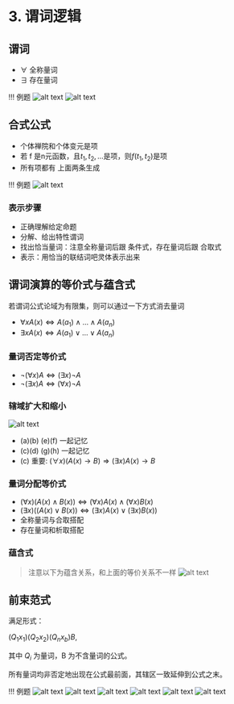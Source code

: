# 3. 谓词逻辑
## 谓词
* $\forall$ 全称量词
* $\exists$ 存在量词

!!! 例题
    ![alt text](img/6e94c4042e1eef0b0f66f01a3eb5223137253cc5.png@1192w.avif)
    ![alt text](img/07ae96e26f160ecd7d10ed0514893dea5be3d1b8.png@1192w.avif)


## 合式公式
* 个体禅院和个体变元是项
* 若 f 是n元函数，且$t_1,t_2,...$是项，则$f(t_1,t_2)$是项
* 所有项都有 上面两条生成

!!! 例题
    ![alt text](img/82c1d46527808d3756862c6e826114b212e84ed7.png@1192w.avif)


### 表示步骤
* 正确理解给定命题
* 分解、给出特性谓词
* 找出恰当量词：注意全称量词后跟 条件式，存在量词后跟 合取式
* 表示：用恰当的联结词吧灵体表示出来

## 谓词演算的等价式与蕴含式
若谓词公式论域为有限集，则可以通过一下方式消去量词

* $\forall x A(x) \Leftrightarrow A(a_1)\land ... \land A (a_n)$
* $\exists x A(x) \Leftrightarrow A(a_1) \lor ... \lor A (a_n)$

### 量词否定等价式
* $\neg (\forall x) A \Leftrightarrow (\exists x) \neg A$
* $\neg (\exists x) A \Leftrightarrow (\forall x) \neg A$

### 辖域扩大和缩小
![alt text](img/61489422867343c3956f884fa5dd56a30833dc97.png@1192w.avif)
    
* (a)(b) (e)(f) 一起记忆
* (c)(d) (g)(h) 一起记忆
* (c) 重要: $(\forall x)(A(x)\rightarrow B) \Rightarrow (\exists x) A(x)\rightarrow B$

### 量词分配等价式
* $(\forall x) (A(x) \land B(x)) \Leftrightarrow (\forall x)A(x) \land (\forall x)B(x)$
* $(\exists x) ((A(x) \lor B(x)) \Leftrightarrow (\exists x)A(x) \lor (\exists x)B(x))$
* 全称量词与合取搭配
* 存在量词和析取搭配
### 蕴含式
> 注意以下为蕴含关系，和上面的等价关系不一样
![alt text](img/f7e5951ac791201d4095513036a6aa6c74be19dd.png@1192w.avif)

## 前束范式
满足形式：

$(Q_1x_1)(Q_2x_2)(Q_nx_b)B$,

其中 $Q_i$ 为量词，B 为不含量词的公式。

所有量词均非否定地出现在公式最前面，其辖区一致延伸到公式之末。

!!! 例题
    ![alt text](img/a40db8efdae08becac3cdecb47b414ea0b7a5ecc.png@1192w.avif)
    ![alt text](img/00251599f65399eeb34825f77b9baab2d12ea044.png@1192w.avif)
    ![alt text](img/a6be4fe55eae7c7cdc67e3260c6cd69b7efff471.png@1192w.avif)
    ![alt text](img/2b416a2e6ce220b4f92c93a94efc7f0147f9d0dd.png@1192w.avif)
    ![alt text](img/9ec16541a84786597e67445514239c5a932931eb.png@1192w.avif)
    ![alt text](img/c0dac75ba61062772676e95443e2f68abf1a1159.png@1192w.avif)